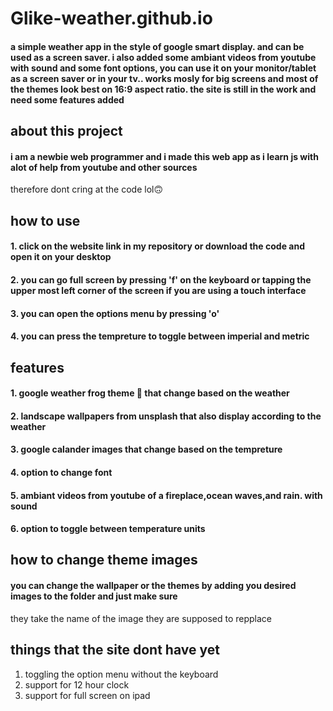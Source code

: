# Glike-weather.github.io

#### a simple weather app in the style of google smart display. and can be used as a screen saver. i also added some ambiant videos from youtube with sound and some font options, you can use it on your monitor/tablet as a screen saver or in your tv.. works mosly for big screens and most of the themes look best on 16:9 aspect ratio. the site is still in the work and need some features added

## about this project
#### i am a newbie web programmer and i made this web app as i learn js with alot of help from youtube and other sources
therefore dont cring at the code lol🙃

## how to use

#### 1. click on the website link in my repository or download the code and open it on your desktop 

#### 2. you can go full screen by pressing 'f' on the keyboard or tapping the upper most left corner of the screen if you are using a touch interface

#### 3. you can open the options menu by pressing 'o'

#### 4. you can press the tempreture to toggle between imperial and metric

## features 
#### 1. google weather frog theme 🐸 that change based on the weather
#### 2. landscape  wallpapers  from unsplash that also display according to the weather
#### 3. google calander images that change based on the tempreture
#### 4. option to change font 
#### 5. ambiant videos from youtube of a fireplace,ocean waves,and rain. with sound 
#### 6. option to toggle between temperature units

## how to change theme images

#### you can change the wallpaper or the themes by adding you desired images to the folder and just make sure 
they take the name of the image they are supposed to repplace

## things that the site dont have yet 
1. toggling the option menu without the keyboard
2. support for 12 hour clock
3. support for full screen on ipad

